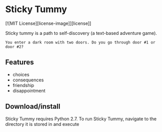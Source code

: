 # Sticky Tummy

[![MIT License][license-image]][license]]

Sticky tummy is a path to self-discovery (a text-based adventure game).

```This is a text game. You play by entering the numbers corresponding to the move you want to make. If you ever wish to do nothing, simply enter '0'. Good luck!
You enter a dark room with two doors. Do you go through door #1 or door #2?
```
## Features
* choices
* consequences
* friendship
* disappointment

## Download/install

Sticky Tummy requires Python 2.7. To run Sticky Tummy, navigate to the directory it is stored in and execute
```python StickyTummy.py
```
